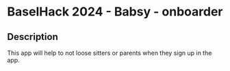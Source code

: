 # BaselHack 2024 - Babsy - onboarder

## Description

This app will help to not loose sitters or parents when they sign up in the app.

